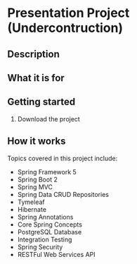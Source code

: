 # Presentation Project (Undercontruction)

## Description

## What it is for

## Getting started
1. Download the project

## How it works 

Topics covered in this project include:
+ Spring Framework 5
+ Spring Boot 2
+ Spring MVC
+ Spring Data CRUD Repositories
+ Tymeleaf
+ Hibernate
+ Spring Annotations
+ Core Spring Concepts
+ PostgreSQL Database
+ Integration Testing
+ Spring Security
+ RESTFul Web Services API
     
     
 

    

    
